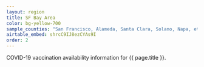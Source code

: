 ```yaml
---
layout: region
title: SF Bay Area
color: bg-yellow-700
sample_counties: "San Francisco, Alameda, Santa Clara, Solano, Napa, etc"
airtable_embed: shrcC9IJ8ezCYAs9I
order: 2
---
```


COVID-19 vaccination availability information for {{ page.title }}.
